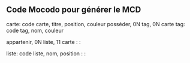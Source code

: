 ## Code Mocodo pour générer le MCD

carte: code carte, titre, position, couleur
posséder, 0N tag, 0N carte
tag: code tag, nom, couleur

appartenir, 0N liste, 11 carte
:
:

liste: code liste, nom, position
:
:

